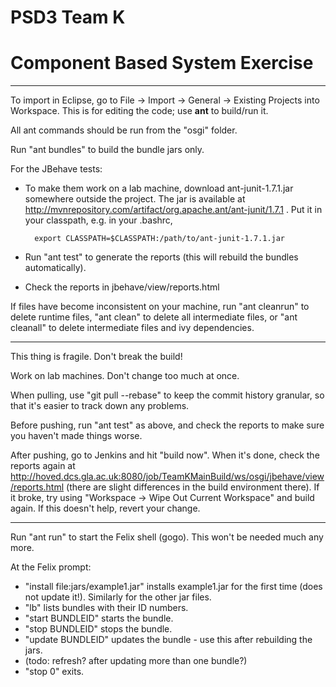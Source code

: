 PSD3 Team K
====
Component Based System Exercise
====

----

To import in Eclipse, go to File -> Import -> General -> Existing Projects into Workspace. This is for editing the code; use **ant** to build/run it.

All ant commands should be run from the "osgi" folder.

Run "ant bundles" to build the bundle jars only.

For the JBehave tests:

* To make them work on a lab machine, download ant-junit-1.7.1.jar somewhere outside the project. The jar is available at http://mvnrepository.com/artifact/org.apache.ant/ant-junit/1.7.1 . Put it in your classpath, e.g. in your .bashrc,

        export CLASSPATH=$CLASSPATH:/path/to/ant-junit-1.7.1.jar

* Run "ant test" to generate the reports (this will rebuild the bundles automatically).
* Check the reports in jbehave/view/reports.html

If files have become inconsistent on your machine, run "ant cleanrun" to delete runtime files, "ant clean" to delete all intermediate files, or "ant cleanall" to delete intermediate files and ivy dependencies.

----

This thing is fragile. Don't break the build!

Work on lab machines. Don't change too much at once.

When pulling, use "git pull --rebase" to keep the commit history granular, so that it's easier to track down any problems.

Before pushing, run "ant test" as above, and check the reports to make sure you haven't made things worse.

After pushing, go to Jenkins and hit "build now". When it's done, check the reports again at
http://hoved.dcs.gla.ac.uk:8080/job/TeamKMainBuild/ws/osgi/jbehave/view/reports.html (there are slight differences in the build environment there). If it broke, try using "Workspace -> Wipe Out Current Workspace" and build again. If this doesn't help, revert your change.

----

Run "ant run" to start the Felix shell (gogo). This won't be needed much any more.

At the Felix prompt:

* "install file:jars/example1.jar" installs example1.jar for the first time (does not update it!). Similarly for the other jar files.
* "lb" lists bundles with their ID numbers.
* "start BUNDLEID" starts the bundle.
* "stop BUNDLEID" stops the bundle.
* "update BUNDLEID" updates the bundle - use this after rebuilding the jars.
* (todo: refresh? after updating more than one bundle?)
* "stop 0" exits.

